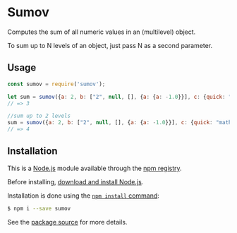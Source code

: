 # Sumov

Computes the sum of all numeric values in an (multilevel) object.

To sum up to N levels of an object, just pass N as a second parameter.

## Usage

```js
const sumov = require('sumov');

let sum = sumov({a: 2, b: ["2", null, [], {a: {a: -1.0}}], c: {quick: "maths"}});
// => 3

//sum up to 2 levels
sum = sumov({a: 2, b: ["2", null, [], {a: {a: -1.0}}], c: {quick: "maths"}}, 2);
// => 4
```

## Installation

This is a [Node.js](https://nodejs.org/en/) module available through the
[npm registry](https://www.npmjs.com/).

Before installing, [download and install Node.js](https://nodejs.org/en/download/).

Installation is done using the
[`npm install` command](https://docs.npmjs.com/getting-started/installing-npm-packages-locally):

```bash
$ npm i --save sumov
```

See the [package source](https://github.com/dimitrievski/sumov) for more details.
